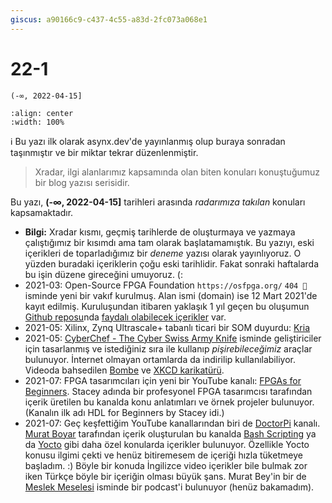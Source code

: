 ```yaml
---
giscus: a90166c9-c437-4c55-a83d-2fc073a068e1
---
```

# 22-1

`(-∞, 2022-04-15]`

```{youtube} TvY5acjluAI
:align: center
:width: 100%
```

ℹ️ Bu yazı ilk olarak asynx.dev'de yayınlanmış olup buraya sonradan taşınmıştır
ve bir miktar tekrar düzenlenmiştir.

> Xradar, ilgi alanlarımız kapsamında olan biten konuları konuştuğumuz bir
> blog yazısı serisidir.

Bu yazı, **(-∞, 2022-04-15]** tarihleri arasında *radarımıza takılan*
konuları kapsamaktadır.

- **Bilgi:** Xradar kısmı, geçmiş tarihlerde de oluşturmaya ve  yazmaya
  çalıştığımız bir kısımdı ama tam olarak başlatamamıştık. Bu yazıyı, eski
  içerikleri de toparladığımız bir *deneme* yazısı olarak yayınlıyoruz. O
  yüzden buradaki içeriklerin çoğu eski tarihlidir. Fakat sonraki haftalarda bu
  işin düzene gireceğini umuyoruz. (:
- 2021-03: Open-Source FPGA Foundation `https://osfpga.org/` `404 🔗` isminde
  yeni bir vakıf kurulmuş. Alan ismi (domain) ise 12 Mart 2021'de kayıt edilmiş.
  Kuruluşundan itibaren yaklaşık 1 yıl geçen bu oluşumun [Github
  reposu](https://github.com/os-fpga)nda [faydalı olabilecek
  içerikler](https://github.com/os-fpga/open-source-fpga-resource) var.
- 2021-05: Xilinx, Zynq Ultrascale+ tabanlı ticari bir SOM duyurdu:
  [Kria](https://www.xilinx.com/products/som/kria.html)
- 2021-05: [CyberChef - The Cyber Swiss Army
  Knife](https://gchq.github.io/CyberChef/) isminde geliştiriciler için
  tasarlanmış ve istediğiniz sıra ile kullanıp *pişirebileceğimiz* araçlar
  bulunuyor. İnternet olmayan ortamlarda da indirilip kullanılabiliyor. Videoda
  bahsedilen [Bombe](https://en.wikipedia.org/wiki/Bombe) ve [XKCD
  karikatürü](https://xkcd.com/221/).
- 2021-07: FPGA tasarımcıları için yeni bir YouTube kanalı: [FPGAs for
  Beginners](https://www.youtube.com/c/FPGAsforBeginners). Stacey adında bir
  profesyonel FPGA tasarımcısı tarafından içerik üretilen bu kanalda konu
  anlatımları ve örnek projeler bulunuyor. (Kanalın ilk adı HDL for Beginners
  by Stacey idi.)
- 2021-07: Geç keşfettiğim YouTube kanallarından biri de
  [DoctorPi](https://www.youtube.com/channel/UCgbx7s94B34xuOIhMcLHaFA) kanalı.
  [Murat Boyar](https://www.linkedin.com/in/mboyar) tarafından içerik
  oluşturulan bu kanalda [Bash
  Scripting](https://www.youtube.com/watch?v=Knya4JYheGE&list=PLlKf4EyiSijANwtEd5y_lgtBLJvX3idvF)
  ya da
  [Yocto](https://www.youtube.com/playlist?list=PLlKf4EyiSijBz9dsXVGe7a-R6wJCvSRXt)
  gibi daha özel konularda içerikler bulunuyor. Özellikle Yocto konusu ilgimi
  çekti ve henüz bitiremesem de içeriği hızla tüketmeye başladım. :) Böyle bir
  konuda İngilizce video içerikler bile bulmak zor iken Türkçe böyle bir
  içeriğin olması büyük şans. Murat Bey'in bir de [Meslek
  Meselesi](https://anchor.fm/doctorpi) isminde bir podcast'i bulunuyor (henüz
  bakamadım).

